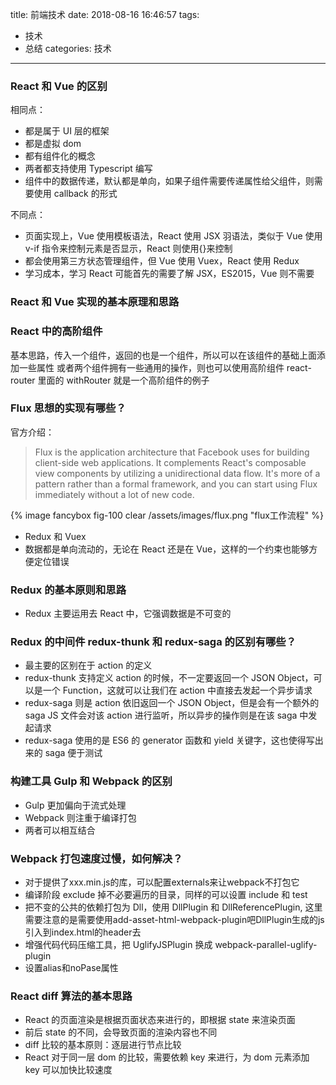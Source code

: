 title: 前端技术
date: 2018-08-16 16:46:57
tags:
- 技术
- 总结
categories: 技术
---

### React 和 Vue 的区别

相同点：

- 都是属于 UI 层的框架
- 都是虚拟 dom
- 都有组件化的概念
- 两者都支持使用 Typescript 编写
- 组件中的数据传递，默认都是单向，如果子组件需要传递属性给父组件，则需要使用 callback 的形式

不同点：

- 页面实现上，Vue 使用模板语法，React 使用 JSX 羽语法，类似于 Vue 使用 v-if 指令来控制元素是否显示，React 则使用{}来控制
- 都会使用第三方状态管理组件，但 Vue 使用 Vuex，React 使用 Redux
- 学习成本，学习 React 可能首先的需要了解 JSX，ES2015，Vue 则不需要

### React 和 Vue 实现的基本原理和思路

### React 中的高阶组件

基本思路，传入一个组件，返回的也是一个组件，所以可以在该组件的基础上面添加一些属性
或者两个组件拥有一些通用的操作，则也可以使用高阶组件
react-router 里面的 withRouter 就是一个高阶组件的例子

### Flux 思想的实现有哪些？

官方介绍：

> Flux is the application architecture that Facebook uses for building client-side web applications. It complements React's composable view components by utilizing a unidirectional data flow. It's more of a pattern rather than a formal framework, and you can start using Flux immediately without a lot of new code.

{% image fancybox fig-100 clear /assets/images/flux.png  "flux工作流程" %}

- Redux 和 Vuex
- 数据都是单向流动的，无论在 React 还是在 Vue，这样的一个约束也能够方便定位错误

### Redux 的基本原则和思路

- Redux 主要运用去 React 中，它强调数据是不可变的

### Redux 的中间件 redux-thunk 和 redux-saga 的区别有哪些？

- 最主要的区别在于 action 的定义
- redux-thunk 支持定义 action 的时候，不一定要返回一个 JSON Object，可以是一个 Function，这就可以让我们在 action 中直接去发起一个异步请求
- redux-saga 则是 action 依旧返回一个 JSON Object，但是会有一个额外的 saga JS 文件会对该 action 进行监听，所以异步的操作则是在该 saga 中发起请求
- redux-saga 使用的是 ES6 的 generator 函数和 yield 关键字，这也使得写出来的 saga 便于测试

### 构建工具 Gulp 和 Webpack 的区别

- Gulp 更加偏向于流式处理
- Webpack 则注重于编译打包
- 两者可以相互结合

### Webpack 打包速度过慢，如何解决？

- 对于提供了xxx.min.js的库，可以配置externals来让webpack不打包它
- 编译阶段 exclude 掉不必要遍历的目录，同样的可以设置 include 和 test
- 把不变的公共的依赖打包为 Dll，使用 DllPlugin 和 DllReferencePlugin, 这里需要注意的是需要使用add-asset-html-webpack-plugin吧DllPlugin生成的js引入到index.html的header去
- 增强代码代码压缩工具，把 UglifyJSPlugin 换成 webpack-parallel-uglify-plugin
- 设置alias和noPase属性

### React diff 算法的基本思路

- React 的页面渲染是根据页面状态来进行的，即根据 state 来渲染页面
- 前后 state 的不同，会导致页面的渲染内容也不同
- diff 比较的基本原则：逐层进行节点比较
- React 对于同一层 dom 的比较，需要依赖 key 来进行，为 dom 元素添加 key 可以加快比较速度
